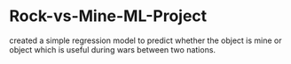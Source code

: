 # Rock-vs-Mine-ML-Project
created a simple regression model to predict whether the object is mine or object which is useful during wars between two nations.
